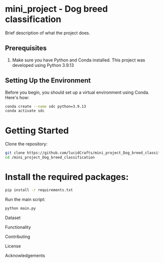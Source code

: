 # mini_project - Dog breed classification 

Brief description of what the project does.

## Prerequisites

1. Make sure you have Python and Conda installed. This project was developed using Python 3.9.13

## Setting Up the Environment

Before you begin, you should set up a virtual environment using Conda. Here's how:


```bash
conda create --name sdc python=3.9.13
conda activate sdc 
```

# Getting Started
Clone the repository:


```bash 
git clone https://github.com/lucidCrafts/mini_project_Dog_breed_classification.git
cd /mini_project_Dog_breed_classification
```
# Install the required packages:

```bash
pip install -r requirements.txt
```
Run the main script:


```bash
python main.py
```

Dataset


Functionality


Contributing


License


Acknowledgements

